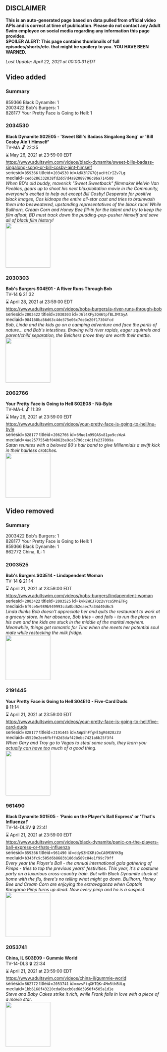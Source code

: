 ## DISCLAIMER
**This is an auto-generated page based on data pulled from official video APIs and is correct at time of publication. Please do not contact any Adult Swim employee on social media regarding any information this page provides.**  
**SPOILER ALERT: This page contains thumbnails of full episodes/shorts/etc. that might be spoilery to you. YOU HAVE BEEN WARNED.**  

_Last Update: April 22, 2021 at 00:00:31 EDT_
## Video added
### Summary
859366 Black Dynamite: 1  
2003422 Bob's Burgers: 1  
828177 Your Pretty Face is Going to Hell: 1  
### 2034530
**Black Dynamite S02E05 - 'Sweet Bill's Badass Singalong Song' or 'Bill Cosby Ain't Himself'**  
TV-MA 🔓 22:25  
⌛ May 26, 2021 at 23:59:00 EDT  
https://www.adultswim.com/videos/black-dynamite/sweet-bills-badass-singalong-song-or-bill-cosby-aint-himself  
seriesid=`859366` titleid=`2034530` id=`AdX3R7G7QjacHtCrIZv7Lg` mediaid=`ced6286332038fd2dd7d4a92089796c86a714500`  
_When BD's old buddy, maverick "Sweet Sweetback" filmmaker Melvin Van Peebles, gears up to shoot his next blaxploitation movie in the Community, everyone's excited to help out except Bill Cosby! Desperate for positive black images, Cos kidnaps the entire all-star cast and tries to brainwash them into besweatered, upstanding representatives of the black race! While Bullhorn, Cream Corn and Honey Bee fill-in for the talent and try to keep the film afloat, BD must track down the pudding-pop-pusher himself and save all of black film history!_  
<a href="https://media.cdn.adultswim.com/uploads/20200226/thumbnails/2_20226170495-blackdynamite_015.jpg"><img src="https://media.cdn.adultswim.com/uploads/20200226/thumbnails/2_20226170495-blackdynamite_015.jpg" height="144px" /></a>
### 2030303
**Bob's Burgers S04E01 - A River Runs Through Bob**  
TV-14 🔒 21:32  
⌛ April 28, 2021 at 23:59:00 EDT  
https://www.adultswim.com/videos/bobs-burgers/a-river-runs-through-bob  
seriesid=`2003422` titleid=`2030303` id=`JGl4XFy3Q46tpfBLJMtGyA` mediaid=`984168ba56d63c4de375e06c7de3e20f17304fcd`  
_Bob, Linda and the kids go on a camping adventure and face the perils of nature... and Bob's intestines. Braving wild river rapids, eager squirrels and parent/child separation, the Belchers prove they are worth their mettle._  
<a href="https://i.cdn.turner.com/adultswim/big/image-upload/thumbnails/thumb-2_image-151085675243019.jpg"><img src="https://i.cdn.turner.com/adultswim/big/image-upload/thumbnails/thumb-2_image-151085675243019.jpg" height="144px" /></a>
### 2062766
**Your Pretty Face is Going to Hell S02E08 - Nü-Byle**  
TV-MA-L 🔓 11:39  
⌛ May 26, 2021 at 23:59:00 EDT  
https://www.adultswim.com/videos/your-pretty-face-is-going-to-hell/nu-byle  
seriesid=`828177` titleid=`2062766` id=`6Mue1m99QASv81po9csWzA` mediaid=`4ae2577554bf04062be9ca5790cc4c1fe237099a`  
_Satan reunites with a beloved 80's hair band to give Millennials a swift kick in their hairless crotches._  
<a href="https://i.cdn.turner.com/adultswim/big/video/nu-byle/ypf_ep204_003_nyawpjsugey8a7dg6sfe_2.jpg"><img src="https://i.cdn.turner.com/adultswim/big/video/nu-byle/ypf_ep204_003_nyawpjsugey8a7dg6sfe_2.jpg" height="144px" /></a>
## Video removed
### Summary
2003422 Bob's Burgers: 1  
828177 Your Pretty Face is Going to Hell: 1  
859366 Black Dynamite: 1  
862772 China, IL: 1  
### 2003525
**Bob's Burgers S03E14 - Lindapendent Woman**  
TV-14 🔒 21:14  
⌛ April 21, 2021 at 23:59:00 EDT  
https://www.adultswim.com/videos/bobs-burgers/lindapendent-woman  
seriesid=`2003422` titleid=`2003525` id=`kvkEWCJ7Qz2vYco5MnETFg` mediaid=`6f9ce5e989b949993cda0bd62eaec7a34d40d6c5`  
_Linda thinks Bob doesn't appreciate her and quits the restaurant to work at a grocery store. In her absence, Bob tries - and fails - to run the place on his own and the kids are stuck in the middle of the marital mayhem. Meanwhile, things get romantic for Tina when she meets her potential soul mate while restocking the milk fridge._  
<a href="https://i.cdn.turner.com/adultswim/big/image-upload/thumbnails/thumb-2_image-152277452448210.jpg"><img src="https://i.cdn.turner.com/adultswim/big/image-upload/thumbnails/thumb-2_image-152277452448210.jpg" height="144px" /></a>
### 2191445
**Your Pretty Face is Going to Hell S04E10 - Five-Card Duds**  
 🔒 11:14  
⌛ April 21, 2021 at 23:59:00 EDT  
https://www.adultswim.com/videos/your-pretty-face-is-going-to-hell/five-card-duds  
seriesid=`828177` titleid=`2191445` id=`AWp5hFfgHl5gR6828zZU` mediaid=`45520e2ee6fbffd2d3daf420ebc7421a6b25f3f4`  
_When Gary and Troy go to Vegas to steal some souls, they learn you actually can have too much of a good thing._  
<a href="https://i.cdn.turner.com/adultswim/big/image-upload/thumbnails/thumb-2_image-155984019589717.jpg"><img src="https://i.cdn.turner.com/adultswim/big/image-upload/thumbnails/thumb-2_image-155984019589717.jpg" height="144px" /></a>
### 961490
**Black Dynamite S01E05 - 'Panic on the Player's Ball Express' or 'That's Influenza!'**  
TV-14-DLSV 🔒 22:41  
⌛ April 21, 2021 at 23:59:00 EDT  
https://www.adultswim.com/videos/black-dynamite/panic-on-the-players-ball-express-or-thats-influenza  
seriesid=`859366` titleid=`961490` id=`ddyS3HCKRiOxCA0M3NYKBg` mediaid=`b343fc9c505d6b8683b186da589c84e1f99c79ff`  
_Every year the Player's Ball - the annual international gala gathering of Pimps - tries to top the previous years' festivities.  This year, it's a costume party on a luxurious cross-country train.  But with Black Dynamite stuck at home with the flu, there's no telling what might go down. Bullhorn, Honey Bee and Cream Corn are enjoying the extravaganza when Captain Kangaroo Pimp turns up dead. Now every pimp and ho is a suspect._  
<a href="https://media.cdn.adultswim.com/uploads/20200226/thumbnails/2_20226165490-blackdynamite_105.jpg"><img src="https://media.cdn.adultswim.com/uploads/20200226/thumbnails/2_20226165490-blackdynamite_105.jpg" height="144px" /></a>
### 2053741
**China, IL S03E09 - Gummie World**  
TV-14-DLS 🔒 22:34  
⌛ April 21, 2021 at 23:59:00 EDT  
https://www.adultswim.com/videos/china-il/gummie-world  
seriesid=`862772` titleid=`2053741` id=`mvsFtqXHTQKr4Mm5thBULg` mediaid=`1bb6168f43220cda6becb0ed6d3950f4505a1d1e`  
_Steve and Baby Cakes strike it rich, while Frank falls in love with a piece of a movie star._  
<a href="https://media.cdn.adultswim.com/uploads/20200302/thumbnails/2_2032172236-chinail_310_dup-20150603.jpg"><img src="https://media.cdn.adultswim.com/uploads/20200302/thumbnails/2_2032172236-chinail_310_dup-20150603.jpg" height="144px" /></a>
